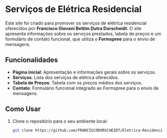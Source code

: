 # Serviços de Elétrica Residencial

Este site foi criado para promover os serviços de elétrica residencial oferecidos por **Francisco Giovani Bettim Dutra Dorscheidt**. O site apresenta informações sobre os serviços prestados, tabela de preços e um formulário de contato funcional, que utiliza o **Formspree** para o envio de mensagens.

## Funcionalidades

- **Página inicial**: Apresentação e informações gerais sobre os serviços.
- **Serviços**: Lista dos serviços de elétrica oferecidos.
- **Tabela de Preços**: Tabela com os preços médios dos serviços.
- **Contato**: Formulário funcional integrado ao Formspree para o envio de mensagens.

## Como Usar

1. Clone o repositório para o seu ambiente local:
   ```bash
   git clone https://github.com/FRANCISCODORSCHEIDT/Eletrica-Residencial.git
